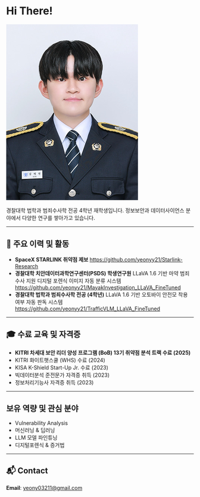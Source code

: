 # Hi There!

![Profile](2025_3_profile.jpg)


경찰대학 법학과 범죄수사학 전공 4학년 재학생입니다.
정보보안과 데이터사이언스 분야에서 다양한 연구를 쌓아가고 있습니다.

---

## 🚀 주요 이력 및 활동

- **SpaceX STARLINK 취약점 제보**
  https://github.com/yeonyy21/Starlink-Research
- **경찰대학 치안데이터과학연구센터(PSDS) 학생연구원**
LLaVA 1.6 기반 마약 범죄 수사 지원 디지털 포렌식 이미지 자동 분류 시스템<br>
https://github.com/yeonyy21/MayakInvestigation_LLaVA_FineTuned
- **경찰대학 법학과 범죄수사학 전공 (4학년)**
LLaVA 1.6 기반 오토바이 안전모 착용 여부 자동 판독 시스템<br>
https://github.com/yeonyy21/TrafficVLM_LLaVA_FineTuned

---

## 🎓 수료 교육 및 자격증

- **KITRI 차세대 보안 리더 양성 프로그램 (BoB) 13기 취약점 분석 트랙 수료 (2025)**
- KITRI 화이트햇스쿨 (WHS) 수료 (2024)
- KISA K-Shield Start-Up Jr. 수료 (2023)
- 빅데이터분석 준전문가 자격증 취득 (2023)
- 정보처리기능사 자격증 취득 (2023)
  

---

## 보유 역량 및 관심 분야

- Vulnerability Analysis
- 머신러닝 & 딥러닝
- LLM 모델 파인튜닝
- 디지털포렌식 & 증거법


---

## 📬 Contact

**Email**: yeony03211@gmail.com
